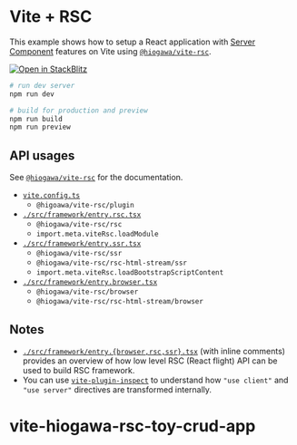 # Vite + RSC

This example shows how to setup a React application with [Server Component](https://react.dev/reference/rsc/server-components) features on Vite using [`@hiogawa/vite-rsc`](https://github.com/hi-ogawa/vite-plugins/tree/main/packages/rsc).

[![Open in StackBlitz](https://developer.stackblitz.com/img/open_in_stackblitz.svg)](https://stackblitz.com/github/hi-ogawa/vite-plugins/tree/main/packages/rsc/examples/starter)

```sh
# run dev server
npm run dev

# build for production and preview
npm run build
npm run preview
```

## API usages

See [`@hiogawa/vite-rsc`](https://github.com/hi-ogawa/vite-plugins/tree/main/packages/rsc) for the documentation.

- [`vite.config.ts`](./vite.config.ts)
  - `@higoawa/vite-rsc/plugin`
- [`./src/framework/entry.rsc.tsx`](./src/framework/entry.rsc.tsx)
  - `@hiogawa/vite-rsc/rsc`
  - `import.meta.viteRsc.loadModule`
- [`./src/framework/entry.ssr.tsx`](./src/framework/entry.ssr.tsx)
  - `@hiogawa/vite-rsc/ssr`
  - `@hiogawa/vite-rsc/rsc-html-stream/ssr`
  - `import.meta.viteRsc.loadBootstrapScriptContent`
- [`./src/framework/entry.browser.tsx`](./src/framework/entry.browser.tsx)
  - `@hiogawa/vite-rsc/browser`
  - `@hiogawa/vite-rsc/rsc-html-stream/browser`

## Notes

- [`./src/framework/entry.{browser,rsc,ssr}.tsx`](./src/framework) (with inline comments) provides an overview of how low level RSC (React flight) API can be used to build RSC framework.
- You can use [`vite-plugin-inspect`](https://github.com/antfu-collective/vite-plugin-inspect) to understand how `"use client"` and `"use server"` directives are transformed internally.
# vite-hiogawa-rsc-toy-crud-app
